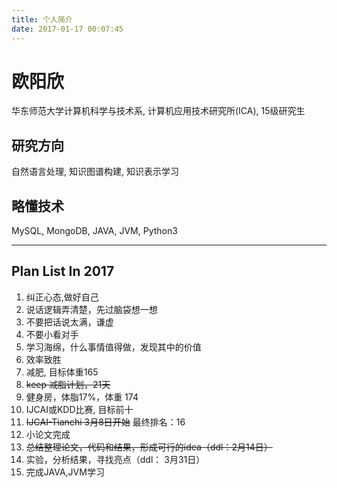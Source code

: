 ```yaml
---
title: 个人简介
date: 2017-01-17 00:07:45
---
```

# 欧阳欣
华东师范大学计算机科学与技术系, 计算机应用技术研究所(ICA), 15级研究生  
## 研究方向
自然语言处理, 知识图谱构建, 知识表示学习  
## 略懂技术
MySQL, MongoDB, JAVA, JVM, Python3  

---

## Plan List In 2017
1. 纠正心态,做好自己
 1. 说话逻辑弄清楚，先过脑袋想一想
 2. 不要把话说太满，谦虚
 3. 不要小看对手
 4. 学习海绵，什么事情值得做，发现其中的价值
 5. 效率致胜
2. 减肥, 目标体重165
 1. ~~keep 减脂计划，21天~~
 2. 健身房，体脂17%，体重 174
3. IJCAI或KDD比赛, 目标前十
 1. ~~IJCAI-Tianchi 3月8日开始~~
最终排名：16
4. 小论文完成
 1. ~~总结整理论文，代码和结果，形成可行的idea（ddl：2月14日）~~
 2. 实验，分析结果，寻找亮点（ddl： 3月31日）
1. 完成JAVA,JVM学习
